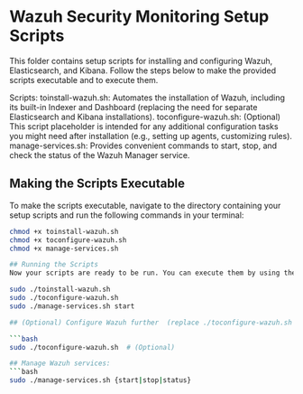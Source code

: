 # Wazuh Security Monitoring Setup Scripts

This folder contains setup scripts for installing and configuring Wazuh, Elasticsearch, and Kibana. Follow the steps below to make the provided scripts executable and to execute them.

Scripts:
toinstall-wazuh.sh: Automates the installation of Wazuh, including its built-in Indexer and Dashboard (replacing the need for separate Elasticsearch and Kibana installations).
toconfigure-wazuh.sh: (Optional) This script placeholder is intended for any additional configuration tasks you might need after installation (e.g., setting up agents, customizing rules).
manage-services.sh: Provides convenient commands to start, stop, and check the status of the Wazuh Manager service.

## Making the Scripts Executable

To make the scripts executable, navigate to the directory containing your setup scripts and run the following commands in your terminal:

```bash
chmod +x toinstall-wazuh.sh
chmod +x toconfigure-wazuh.sh
chmod +x manage-services.sh

## Running the Scripts
Now your scripts are ready to be run. You can execute them by using the following commands:

sudo ./toinstall-wazuh.sh
sudo ./toconfigure-wazuh.sh
sudo ./manage-services.sh start

## (Optional) Configure Wazuh further  (replace ./toconfigure-wazuh.sh with your actual configuration script if you have one)

```bash
sudo ./toconfigure-wazuh.sh  # (Optional)

## Manage Wazuh services:
```bash
sudo ./manage-services.sh {start|stop|status}
